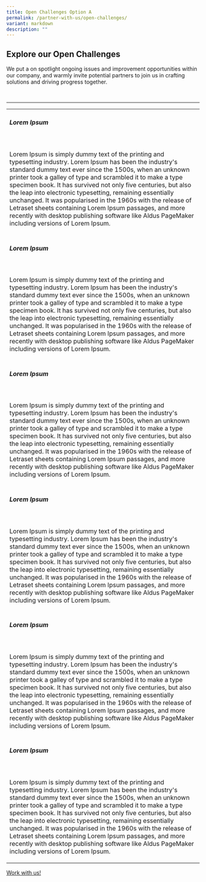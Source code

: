 ```yaml
---
title: Open Challenges Option A
permalink: /partner-with-us/open-challenges/
variant: markdown
description: ""
---
```

<h2>Explore our Open Challenges</h2>
<p> We put a on spotlight ongoing issues and improvement opportunities within our company, and warmly invite potential partners to join us in crafting solutions and driving progress together.</p>
<br>
<hr>
<div class="table-responsive-lg">
  <table class="table table-bordered">
     <tbody>
        <tr>
            <td>
                <h5>Lorem Ipsum</h5>
                <br>
                 <p>Lorem Ipsum is simply dummy text of the printing and typesetting industry. Lorem Ipsum has been the industry's standard dummy text ever since the 1500s, when an unknown printer took a galley of type and scrambled it to make a type specimen book. It has survived not only five centuries, but also the leap into electronic typesetting, remaining essentially unchanged. It was popularised in the 1960s with the release of Letraset sheets containing Lorem Ipsum passages, and more recently with desktop publishing software like Aldus PageMaker including versions of Lorem Ipsum.</p>
            </td>
        </tr>
        <tr>
            <td>
                <h5>Lorem Ipsum</h5>
                <br>
                 <p>Lorem Ipsum is simply dummy text of the printing and typesetting industry. Lorem Ipsum has been the industry's standard dummy text ever since the 1500s, when an unknown printer took a galley of type and scrambled it to make a type specimen book. It has survived not only five centuries, but also the leap into electronic typesetting, remaining essentially unchanged. It was popularised in the 1960s with the release of Letraset sheets containing Lorem Ipsum passages, and more recently with desktop publishing software like Aldus PageMaker including versions of Lorem Ipsum.</p>
            </td>
        </tr>
        <tr>
            <td>
                <h5>Lorem Ipsum</h5>
                <br>
                 <p>Lorem Ipsum is simply dummy text of the printing and typesetting industry. Lorem Ipsum has been the industry's standard dummy text ever since the 1500s, when an unknown printer took a galley of type and scrambled it to make a type specimen book. It has survived not only five centuries, but also the leap into electronic typesetting, remaining essentially unchanged. It was popularised in the 1960s with the release of Letraset sheets containing Lorem Ipsum passages, and more recently with desktop publishing software like Aldus PageMaker including versions of Lorem Ipsum.</p>
            </td>
        </tr>
        <tr>
            <td>
                <h5>Lorem Ipsum</h5>
                <br>
                 <p>Lorem Ipsum is simply dummy text of the printing and typesetting industry. Lorem Ipsum has been the industry's standard dummy text ever since the 1500s, when an unknown printer took a galley of type and scrambled it to make a type specimen book. It has survived not only five centuries, but also the leap into electronic typesetting, remaining essentially unchanged. It was popularised in the 1960s with the release of Letraset sheets containing Lorem Ipsum passages, and more recently with desktop publishing software like Aldus PageMaker including versions of Lorem Ipsum.</p>
            </td>
        </tr>
        <tr>
            <td>
                <h5>Lorem Ipsum</h5>
                <br>
                 <p>Lorem Ipsum is simply dummy text of the printing and typesetting industry. Lorem Ipsum has been the industry's standard dummy text ever since the 1500s, when an unknown printer took a galley of type and scrambled it to make a type specimen book. It has survived not only five centuries, but also the leap into electronic typesetting, remaining essentially unchanged. It was popularised in the 1960s with the release of Letraset sheets containing Lorem Ipsum passages, and more recently with desktop publishing software like Aldus PageMaker including versions of Lorem Ipsum.</p>
            </td>
        </tr>
        <tr>
            <td>
                <h5>Lorem Ipsum</h5>
                <br>
                 <p>Lorem Ipsum is simply dummy text of the printing and typesetting industry. Lorem Ipsum has been the industry's standard dummy text ever since the 1500s, when an unknown printer took a galley of type and scrambled it to make a type specimen book. It has survived not only five centuries, but also the leap into electronic typesetting, remaining essentially unchanged. It was popularised in the 1960s with the release of Letraset sheets containing Lorem Ipsum passages, and more recently with desktop publishing software like Aldus PageMaker including versions of Lorem Ipsum.</p>
            </td>
        </tr>        
    </tbody>
  </table>
</div>


<p><a class="bp-button is-primary is-uppercase search-button" href="https://www.mindef.gov.sg/web/portal/rsaf/home/">Work with us!</a></p>